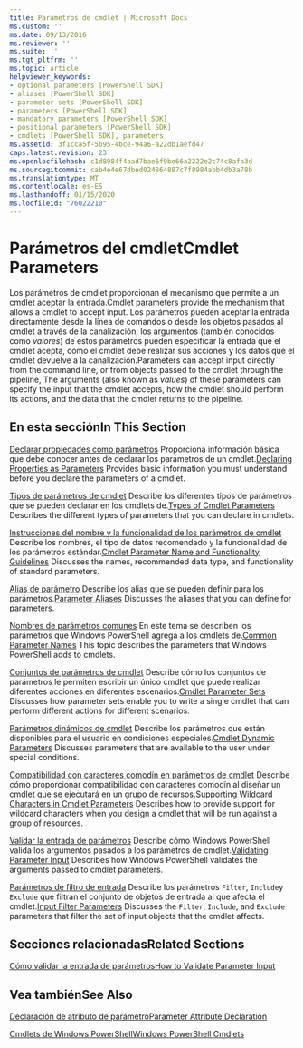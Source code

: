 ```yaml
---
title: Parámetros de cmdlet | Microsoft Docs
ms.custom: ''
ms.date: 09/13/2016
ms.reviewer: ''
ms.suite: ''
ms.tgt_pltfrm: ''
ms.topic: article
helpviewer_keywords:
- optional parameters [PowerShell SDK]
- aliases [PowerShell SDK]
- parameter sets [PowerShell SDK]
- parameters [PowerShell SDK]
- mandatory parameters [PowerShell SDK]
- positional parameters [PowerShell SDK]
- cmdlets [PowerShell SDK], parameters
ms.assetid: 3f1cca5f-5b95-4bce-94a6-a22db1aefd47
caps.latest.revision: 23
ms.openlocfilehash: c1d8984f4aad7bae6f9be66a2222e2c74c8afa3d
ms.sourcegitcommit: cab4e4e67dbed024864887c7f8984abb4db3a78b
ms.translationtype: MT
ms.contentlocale: es-ES
ms.lasthandoff: 01/15/2020
ms.locfileid: "76022210"
---
```

# <a name="cmdlet-parameters"></a><span data-ttu-id="7a7b7-102">Parámetros del cmdlet</span><span class="sxs-lookup"><span data-stu-id="7a7b7-102">Cmdlet Parameters</span></span>

<span data-ttu-id="7a7b7-103">Los parámetros de cmdlet proporcionan el mecanismo que permite a un cmdlet aceptar la entrada.</span><span class="sxs-lookup"><span data-stu-id="7a7b7-103">Cmdlet parameters provide the mechanism that allows a cmdlet to accept input.</span></span> <span data-ttu-id="7a7b7-104">Los parámetros pueden aceptar la entrada directamente desde la línea de comandos o desde los objetos pasados al cmdlet a través de la canalización, los argumentos (también conocidos como *valores*) de estos parámetros pueden especificar la entrada que el cmdlet acepta, cómo el cmdlet debe realizar sus acciones y los datos que el cmdlet devuelve a la canalización.</span><span class="sxs-lookup"><span data-stu-id="7a7b7-104">Parameters can accept input directly from the command line, or from objects passed to the cmdlet through the pipeline, The arguments (also known as *values*) of these parameters can specify the input that the cmdlet accepts, how the cmdlet should perform its actions, and the data that the cmdlet returns to the pipeline.</span></span>

## <a name="in-this-section"></a><span data-ttu-id="7a7b7-105">En esta sección</span><span class="sxs-lookup"><span data-stu-id="7a7b7-105">In This Section</span></span>

<span data-ttu-id="7a7b7-106">[Declarar propiedades como parámetros](./declaring-properties-as-parameters.md) Proporciona información básica que debe conocer antes de declarar los parámetros de un cmdlet.</span><span class="sxs-lookup"><span data-stu-id="7a7b7-106">[Declaring Properties as Parameters](./declaring-properties-as-parameters.md) Provides basic information you must understand before you declare the parameters of a cmdlet.</span></span>

<span data-ttu-id="7a7b7-107">[Tipos de parámetros de cmdlet](./types-of-cmdlet-parameters.md) Describe los diferentes tipos de parámetros que se pueden declarar en los cmdlets de.</span><span class="sxs-lookup"><span data-stu-id="7a7b7-107">[Types of Cmdlet Parameters](./types-of-cmdlet-parameters.md) Describes the different types of parameters that you can declare in cmdlets.</span></span>

<span data-ttu-id="7a7b7-108">[Instrucciones del nombre y la funcionalidad de los parámetros de cmdlet](./standard-cmdlet-parameter-names-and-types.md) Describe los nombres, el tipo de datos recomendado y la funcionalidad de los parámetros estándar.</span><span class="sxs-lookup"><span data-stu-id="7a7b7-108">[Cmdlet Parameter Name and Functionality Guidelines](./standard-cmdlet-parameter-names-and-types.md) Discusses the names, recommended data type, and functionality of standard parameters.</span></span>

<span data-ttu-id="7a7b7-109">[Alias de parámetro](./parameter-aliases.md) Describe los alias que se pueden definir para los parámetros.</span><span class="sxs-lookup"><span data-stu-id="7a7b7-109">[Parameter Aliases](./parameter-aliases.md) Discusses the aliases that you can define for parameters.</span></span>

<span data-ttu-id="7a7b7-110">[Nombres de parámetros comunes](./common-parameter-names.md) En este tema se describen los parámetros que Windows PowerShell agrega a los cmdlets de.</span><span class="sxs-lookup"><span data-stu-id="7a7b7-110">[Common Parameter Names](./common-parameter-names.md) This topic describes the parameters that Windows PowerShell adds to cmdlets.</span></span>

<span data-ttu-id="7a7b7-111">[Conjuntos de parámetros de cmdlet](./cmdlet-parameter-sets.md) Describe cómo los conjuntos de parámetros le permiten escribir un único cmdlet que puede realizar diferentes acciones en diferentes escenarios.</span><span class="sxs-lookup"><span data-stu-id="7a7b7-111">[Cmdlet Parameter Sets](./cmdlet-parameter-sets.md) Discusses how parameter sets enable you to write a single cmdlet that can perform different actions for different scenarios.</span></span>

<span data-ttu-id="7a7b7-112">[Parámetros dinámicos de cmdlet](./cmdlet-dynamic-parameters.md) Describe los parámetros que están disponibles para el usuario en condiciones especiales.</span><span class="sxs-lookup"><span data-stu-id="7a7b7-112">[Cmdlet Dynamic Parameters](./cmdlet-dynamic-parameters.md) Discusses parameters that are available to the user under special conditions.</span></span>

<span data-ttu-id="7a7b7-113">[Compatibilidad con caracteres comodín en parámetros de cmdlet](./supporting-wildcard-characters-in-cmdlet-parameters.md) Describe cómo proporcionar compatibilidad con caracteres comodín al diseñar un cmdlet que se ejecutará en un grupo de recursos.</span><span class="sxs-lookup"><span data-stu-id="7a7b7-113">[Supporting Wildcard Characters in Cmdlet Parameters](./supporting-wildcard-characters-in-cmdlet-parameters.md) Describes how to provide support for wildcard characters when you design a cmdlet that will be run against a group of resources.</span></span>

<span data-ttu-id="7a7b7-114">[Validar la entrada de parámetros](./validating-parameter-input.md) Describe cómo Windows PowerShell valida los argumentos pasados a los parámetros de cmdlet.</span><span class="sxs-lookup"><span data-stu-id="7a7b7-114">[Validating Parameter Input](./validating-parameter-input.md) Describes how Windows PowerShell validates the arguments passed to cmdlet parameters.</span></span>

<span data-ttu-id="7a7b7-115">[Parámetros de filtro de entrada](./input-filter-parameters.md) Describe los parámetros `Filter`, `Include`y `Exclude` que filtran el conjunto de objetos de entrada al que afecta el cmdlet.</span><span class="sxs-lookup"><span data-stu-id="7a7b7-115">[Input Filter Parameters](./input-filter-parameters.md) Discusses the `Filter`, `Include`, and `Exclude` parameters that filter the set of input objects that the cmdlet affects.</span></span>

## <a name="related-sections"></a><span data-ttu-id="7a7b7-116">Secciones relacionadas</span><span class="sxs-lookup"><span data-stu-id="7a7b7-116">Related Sections</span></span>

[<span data-ttu-id="7a7b7-117">Cómo validar la entrada de parámetros</span><span class="sxs-lookup"><span data-stu-id="7a7b7-117">How to Validate Parameter Input</span></span>](./how-to-validate-parameter-input.md)

## <a name="see-also"></a><span data-ttu-id="7a7b7-118">Vea también</span><span class="sxs-lookup"><span data-stu-id="7a7b7-118">See Also</span></span>

[<span data-ttu-id="7a7b7-119">Declaración de atributo de parámetro</span><span class="sxs-lookup"><span data-stu-id="7a7b7-119">Parameter Attribute Declaration</span></span>](./parameter-attribute-declaration.md)

[<span data-ttu-id="7a7b7-120">Cmdlets de Windows PowerShell</span><span class="sxs-lookup"><span data-stu-id="7a7b7-120">Windows PowerShell Cmdlets</span></span>](./cmdlet-overview.md)
